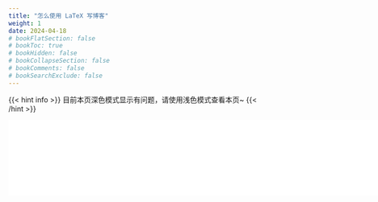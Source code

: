 ```yaml
---
title: "怎么使用 LaTeX 写博客"
weight: 1
date: 2024-04-18
# bookFlatSection: false
# bookToc: true
# bookHidden: false
# bookCollapseSection: false
# bookComments: false
# bookSearchExclude: false
---
```


{{< hint info >}}
目前本页深色模式显示有问题，请使用浅色模式查看本页~
{{< /hint >}}

<div align="center">
	<embed src="/latex/tex-blog-post-text.svg" width=100% style="border: none;position: absolute;">
    <embed src="/latex/tex-blog-post-image.svg" width=100% style="border: none;">
</div>
